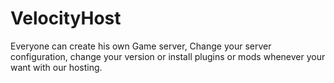 # VelocityHost
Everyone can create his own Game server, Change your server configuration, change your version or install plugins or mods whenever your want with our hosting.
